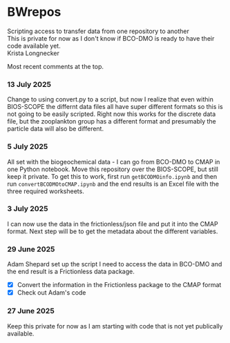 # BWrepos
Scripting access to transfer data from one repository to another\
This is private for now as I don't know if BCO-DMO is ready to have their code available yet.\
Krista Longnecker

Most recent comments at the top.
### 13 July 2025
Change to using convert.py to a script, but now I realize that even within BIOS-SCOPE the differnt data files all have super different formats so this is not going to be easily scripted. Right now this works for the discrete data file, but the zooplankton group has a different format and presumably the particle data will also be different.

### 5 July 2025
All set with the biogeochemical data - I can go from BCO-DMO to CMAP in one Python notebook. Move this repository over the BIOS-SCOPE, but still keep it private. 
To get this to work, first run ```getBCODMOinfo.ipynb``` and then run ```convertBCODMOtoCMAP.ipynb``` and the end results is an Excel file with the three required worksheets.

### 3 July 2025
I can now use the data in the frictionless/json file and put it into the CMAP format. Next step will be to get the metadata about the different variables.

### 29 June 2025
Adam Shepard set up the script I need to access the data in BCO-DMO and the end result is a Frictionless data package. 

- [x] Convert the information in the Frictionless package to the CMAP format
- [x] Check out Adam's code
 
### 27 June 2025
Keep this private for now as I am starting with code that is not yet publically available.

